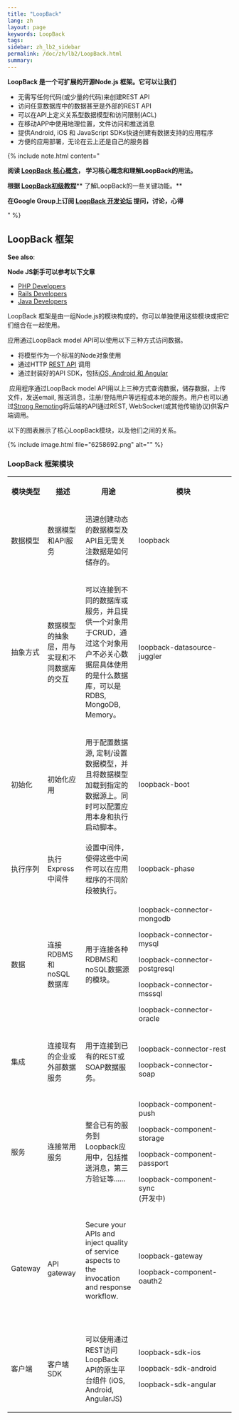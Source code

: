 ```yaml
---
title: "LoopBack"
lang: zh
layout: page
keywords: LoopBack
tags:
sidebar: zh_lb2_sidebar
permalink: /doc/zh/lb2/LoopBack.html
summary:
---
```


**LoopBack 是一个可扩展的开源Node.js 框架。它可以让我们**

*   无需写任何代码(或少量的代码)来创建REST API
*   访问任意数据库中的数据甚至是外部的REST API
*   可以在API上定义关系型数据模型和访问限制(ACL)
*   在移动APP中使用地理位置，文件访问和推送消息
*   提供Android, iOS 和 JavaScript SDKs快速创建有数据支持的应用程序
*   方便的应用部署，无论在云上还是自己的服务器

{% include note.html content="

**阅读 [LoopBack 核心概念](/doc/{{page.lang}}/lb2/6095111.html)， 学习核心概念和理解LoopBack的用法。**

**根据 [LoopBack初级教程](/doc/{{page.lang}}/lb2/6095006.html)**** 了解LoopBack的一些关键功能。**

**在Google Group上订阅 [LoopBack 开发论坛](https://groups.google.com/forum/#!forum/loopbackjs) 提问，讨论，心得**

" %}

## LoopBack 框架

**See also**:

**Node JS新手可以参考以下文章**

*   [PHP Developers](http://strongloop.com/strongblog/node-js-php-get-started/)
*   [Rails Developers](http://strongloop.com/strongblog/node-js-ruby-on-rails-getting-started/)
*   [Java Developers](http://strongloop.com/strongblog/node-js-java-getting-started/)

LoopBack 框架是由一组Node.js的模块构成的。你可以单独使用这些模块或把它们组合在一起使用。

应用通过LoopBack model API可以使用以下三种方式访问数据。

*   将模型作为一个标准的Node对象使用
*   通过HTTP [REST API](/doc/{{page.lang}}/lb2/Built-in-models-REST-API.html) 调用
*   通过封装好的API SDK，包括[iOS, Android 和 Angular](/doc/{{page.lang}}/lb2/Client-SDKs.html)

 应用程序通过LoopBack model API用以上三种方式查询数据，储存数据，上传文件，发送email, 推送消息，注册/登陆用户等远程或本地的服务。用户也可以通过[Strong Remoting](https://docs.strongloop.com/display/LB/Strong+Remoting)将后端的API通过REST, WebSocket(或其他传输协议)供客户端调用。

以下的图表展示了核心LoopBack模块，以及他们之间的关系。

{% include image.html file="6258692.png" alt="" %}

### LoopBack 框架模块

<table>
  <tbody>
    <tr>
      <th>
        <p>模块类型</p>
      </th>
      <th>
        <p>描述</p>
      </th>
      <th>
        <p>用途</p>
      </th>
      <th>
        <p>模块</p>
      </th>
    </tr>
    <tr>
      <td>
        <p>数据模型</p>
      </td>
      <td>
        <p>数据模型和API服务</p>
      </td>
      <td>
        <p>迅速创建动态的数据模型及API且无需关注数据是如何储存的。</p>
      </td>
      <td>loopback</td>
    </tr>
    <tr>
      <td>
        <p>抽象方式</p>
      </td>
      <td>
        <p>数据模型的抽象层，用与实现和不同数据库的交互</p>
      </td>
      <td>
        <p>可以连接到不同的数据库或服务，并且提供一个对象用于CRUD，通过这个对象用户不必关心数据层具体使用的是什么数据库，可以是RDBS, MongoDB, Memory。</p>
      </td>
      <td>
        <div style="width: 200px;">
          <p><span>loopback-datasource-juggler</span></p>
        </div>
      </td>
    </tr>
    <tr>
      <td>初始化</td>
      <td>初始化应用</td>
      <td>
        <p>用于配置数据源, 定制/设置数据模型，并且将数据模型加载到指定的数据源上。同时可以<span style="line-height: 1.4285715;">配置<span>应用本身和执行启动脚本。</span></span>
        </p>
      </td>
      <td>loopback-boot</td>
    </tr>
    <tr>
      <td>执行序列</td>
      <td>执行Express中间件</td>
      <td>设置中间件，使得这些中间件可以在应用程序的不同阶段被执行。</td>
      <td>loopback-phase</td>
    </tr>
    <tr>
      <td>
        <p>数据</p>
      </td>
      <td>
        <p>连接RDBMS 和 noSQL 数据库</p>
      </td>
      <td>
        <p>用于连接各种<span style="line-height: 1.4285715;">RDBMS和noSQL数据源的模块。</span></p>
      </td>
      <td>
        <p>loopback-connector-mongodb</p>
        <p><span>loopback-connector-mysql</span></p>
        <p><span><span>loopback-connector-postgresql</span></span>
        </p>
        <p><span><span><span>loopback-connector-msssql</span></span>
          </span>
        </p>
        <p><span><span><span><span>loopback-connector-oracle</span></span>
          </span>
          </span>
        </p>
      </td>
    </tr>
    <tr>
      <td>
        <p>集成</p>
      </td>
      <td>
        <p>连接现有的企业或外部数据服务</p>
      </td>
      <td>
        <p>用于连接到已有的REST或SOAP数据服务。</p>
      </td>
      <td>
        <p><span>loopback-connector-rest</span></p>
        <p><span><span>loopback-connector-soap</span></span>
        </p>
      </td>
    </tr>
    <tr>
      <td>
        <p>服务</p>
      </td>
      <td>
        <p>连接常用服务</p>
      </td>
      <td>
        <p>整合已有的服务到Loopback应用中，包括推送消息，第三方验证等......</p>
      </td>
      <td>
        <p>loopback-component-push</p>
        <p><span>loopback-component-storage</span></p>
        <p><span>loopback-component-passport</span></p>
        <p><span><span>loopback-component-sync<br>(开发中)</span></span>
        </p>
      </td>
    </tr>
    <tr>
      <td>
        <p>Gateway</p>
      </td>
      <td>
        <p>API gateway</p>
      </td>
      <td>
        <p>Secure your APIs and inject quality of service aspects to the invocation and response workflow.</p>
        <p>&nbsp;</p>
      </td>
      <td>
        <p>loopback-gateway</p>
        <p>loopback-component-oauth2</p>
      </td>
    </tr>
    <tr>
      <td>
        <p>客户端</p>
      </td>
      <td>
        <p><span>客户端</span> SDK</p>
      </td>
      <td>
        <p>可以使用通过REST访问LoopBack API的原生平台组件 (iOS, Android, AngularJS)</p>
      </td>
      <td>
        <p>loopback-sdk-ios</p>
        <p>loopback-sdk-android</p>
        <p>loopback-sdk-angular</p>
      </td>
    </tr>
  </tbody>
</table>
